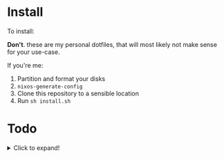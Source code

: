 # Install

To install:

**Don't**. these are my personal dotfiles, that will most likely not make sense for your use-case.

If you're me:

1. Partition and format your disks
2. `nixos-generate-config`
3. Clone this repository to a sensible location
4. Run `sh install.sh`

# Todo

<details>
  <summary>Click to expand!</summary>

  ## Options
  
  - [ ] Configure alacritty via home-manager
  - [ ] Make setup modular
    - [Inspiration](https://github.com/rummik/nixos-config)
  - [ ] Find out, how to configure Displayport-Audio
  - [ ] ~~Docker~~ Podman for container-management (Kubernetes? kubectl / kind / helm...)
  - [ ] *btrfs-partition* (On hold)
  - [x] doas instead of sudo
  - [x] pipewire instead of pulseaudio
  - [x] packages from unstable channel
  - [x] dotfiles-management with home-manager
  - [x] correct keyboard-model and locales
  - [x] configuration.nix with symlink (superseeded by setup-script)
  - [x] Configure Bluetooth
  - [x] Don't commit `hardware.nix`!
  - [x] Write setup-script
  
  ## Window Managers
  
  ### KDE
  
  - [ ] hello window decorations
  - [x] Windows-tiling script
  - [x] no titlebar, when maximized
  
  ### dwm
  
  - [ ] Build own nix-package
  
  ## Packages
  
  - [x] spotify
  - [x] vs-code
  - [ ] openvpn
  - [ ] intellij-idea
  - [x] nvim-nightly
  - [x] go
  - [x] rust

  ### Neovim

  - [ ] (Migrate init.vim to home-manager)
  - [x] Find correct way to configure neovim (maybe it's better to install system-wide and just manage .config/nvim via home-manager?)
    - Build custom packages and include them in the config
</details>

